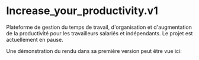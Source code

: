 # Increase_your_productivity.v1
 
Plateforme de gestion du temps de travail, d'organisation et d'augmentation de la productivité pour les travailleurs salariés et indépendants. Le projet est actuellement en pause.

Une démonstration du rendu dans sa première version peut être vue ici:
